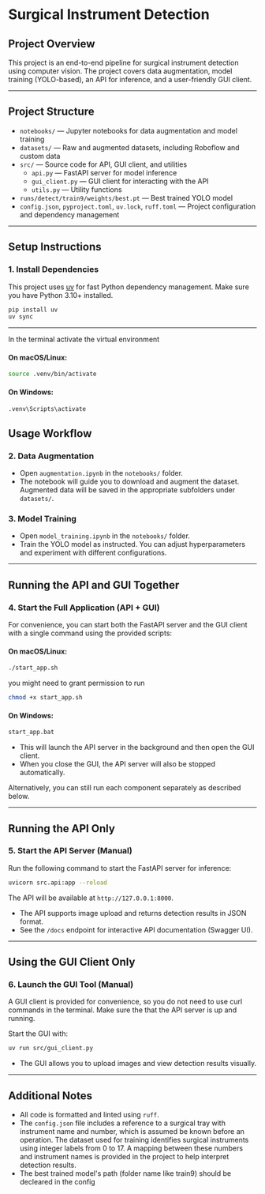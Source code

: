 #  Surgical Instrument Detection

## Project Overview
This project is an end-to-end pipeline for surgical instrument detection using computer vision. The project covers data augmentation, model training (YOLO-based), an API for inference, and a user-friendly GUI client. 

---

## Project Structure
- `notebooks/` — Jupyter notebooks for data augmentation and model training
- `datasets/` — Raw and augmented datasets, including Roboflow and custom data
- `src/` — Source code for API, GUI client, and utilities
  - `api.py` — FastAPI server for model inference
  - `gui_client.py` — GUI client for interacting with the API
  - `utils.py` — Utility functions
- `runs/detect/train9/weights/best.pt` — Best trained YOLO model
- `config.json`, `pyproject.toml`, `uv.lock`, `ruff.toml` — Project configuration and dependency management

---

## Setup Instructions

### 1. Install Dependencies
This project uses [uv](https://github.com/astral-sh/uv) for fast Python dependency management. Make sure you have Python 3.10+ installed.

```bash
pip install uv
uv sync
```

---

In the terminal activate the virtual environment 
#### On macOS/Linux:
```bash
source .venv/bin/activate
```

#### On Windows:
```bat
.venv\Scripts\activate
```

## Usage Workflow

### 2. Data Augmentation
- Open `augmentation.ipynb` in the `notebooks/` folder.
- The notebook will guide you to download and augment the dataset. Augmented data will be saved in the appropriate subfolders under `datasets/`.

### 3. Model Training
- Open `model_training.ipynb` in the `notebooks/` folder.
- Train the YOLO model as instructed. You can adjust hyperparameters and experiment with different configurations.
---

## Running the API and GUI Together

### 4. Start the Full Application (API + GUI)
For convenience, you can start both the FastAPI server and the GUI client with a single command using the provided scripts:

#### On macOS/Linux:
```bash
./start_app.sh
```
you might need to grant permission to run 

```bash 
chmod +x start_app.sh
```

#### On Windows:
```bat
start_app.bat
```

- This will launch the API server in the background and then open the GUI client.
- When you close the GUI, the API server will also be stopped automatically.

Alternatively, you can still run each component separately as described below.

---

## Running the API Only

### 5. Start the API Server (Manual)
Run the following command to start the FastAPI server for inference:

```bash
uvicorn src.api:app --reload
```

The API will be available at `http://127.0.0.1:8000`.

- The API supports image upload and returns detection results in JSON format.
- See the `/docs` endpoint for interactive API documentation (Swagger UI).

---

## Using the GUI Client Only

### 6. Launch the GUI Tool (Manual)
A GUI client is provided for convenience, so you do not need to use curl commands in the terminal. 
Make sure the that the API server is up and running.

Start the GUI with:

```bash
uv run src/gui_client.py
```

- The GUI allows you to upload images and view detection results visually.

---

## Additional Notes
- All code is formatted and linted using `ruff`.
- The `config.json` file includes a reference to a surgical tray with instrument name and number, which is assumed be known before an operation. The dataset used for training identifies surgical instruments using integer labels from 0 to 17. A mapping between these numbers and instrument names is provided in the project to help interpret detection results.
- The best trained model's path (folder name like train9) should be decleared in the config

